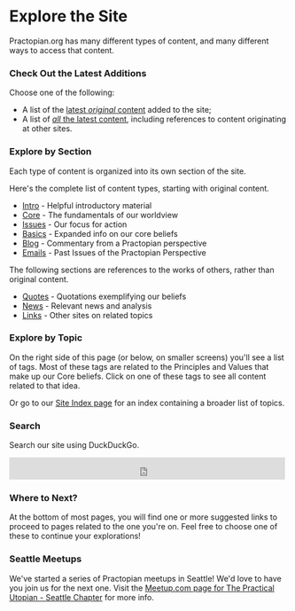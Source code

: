 # Explore the Site

Practopian.org has many different types of content, and many different ways to access that content. 

### Check Out the Latest Additions

Choose one of the following:

* A list of the [latest *original* content](latest-original-content.html) added to the site;
* A list of [*all* the latest content](latest-content.html), including references to content originating at other sites. 

### Explore by Section

Each type of content is organized into its own section of the site.

Here's the complete list of content types, starting with original content. 

<ul>
<li><a href="../intro/index.html">Intro</a> - Helpful introductory material</li>
<li><a href="../core/index.html">Core</a> - The fundamentals of our worldview</li>
<li><a href="../issues/index.html">Issues</a> - Our focus for action</li>
<li><a href="../basics/index.html">Basics</a> - Expanded info on our core beliefs</li>
<li><a href="../blog/index.html">Blog</a> - Commentary from a Practopian perspective</li>
<li><a href="../perspective/index.html">Emails</a> - Past Issues of the Practopian Perspective</li> 
</ul>

The following sections are references to the works of others, rather than original content. 

<ul>
<li><a href="../quotes/index.html">Quotes</a> - Quotations exemplifying our beliefs</li>
<li><a href="../news/index.html">News</a> - Relevant news and analysis</li>
<li><a href="../links/index.html">Links</a> - Other sites on related topics</li>
</ul>

### Explore by Topic

On the right side of this page (or below, on smaller screens) you'll see a list of tags. Most of these tags are related to the Principles and Values that make up our Core beliefs. Click on one of these tags to see all content related to that idea. 

Or go to our [Site Index page](site-index.html) for an index containing a broader list of topics. 

### Search

Search our site using DuckDuckGo. 

<iframe src="https://duckduckgo.com/search.html?width=440&site=Practopian.org&kn=1&prefill=Search Practopian.org" style="overflow:hidden;margin:0;padding:0;width:498px;height:40px;" frameborder="0"></iframe>

### Where to Next?

At the bottom of most pages, you will find one or more suggested links to proceed to pages related to the one you're on. Feel free to choose one of these to continue your explorations!

### Seattle Meetups

We've started a series of Practopian meetups in Seattle! We'd love to have you join us for the next one. Visit the [Meetup.com page for The Practical Utopian - Seattle Chapter][meetup] for more info. 

[basics]: ../basics/index.html
[blog]:   ../blog/index.html
[core]:   ../core/index.html
[intro]:  ../intro/index.html
[issues]: ../issues/index.html
[links]:  ../links/index.html
[meetup]: https://www.meetup.com/The-Society-for-Practical-Utopians-Seattle-Chapter/
[news]:   ../news/index.html
[quotes]: ../quotes/index.html
